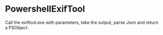 # PowershellExifTool
Call the exiftool.exe with parameters, take the output, parse Json and return a PSObject.
